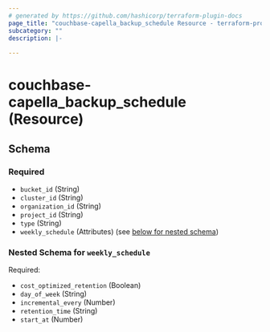 ```yaml
---
# generated by https://github.com/hashicorp/terraform-plugin-docs
page_title: "couchbase-capella_backup_schedule Resource - terraform-provider-couchbase-capella"
subcategory: ""
description: |-
  
---
```


# couchbase-capella_backup_schedule (Resource)





<!-- schema generated by tfplugindocs -->
## Schema

### Required

- `bucket_id` (String)
- `cluster_id` (String)
- `organization_id` (String)
- `project_id` (String)
- `type` (String)
- `weekly_schedule` (Attributes) (see [below for nested schema](#nestedatt--weekly_schedule))

<a id="nestedatt--weekly_schedule"></a>
### Nested Schema for `weekly_schedule`

Required:

- `cost_optimized_retention` (Boolean)
- `day_of_week` (String)
- `incremental_every` (Number)
- `retention_time` (String)
- `start_at` (Number)

